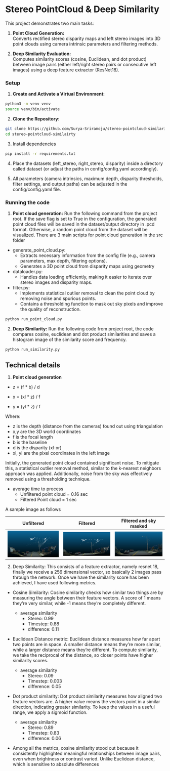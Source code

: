 # Stereo PointCloud & Deep Similarity

This project demonstrates two main tasks:

1. **Point Cloud Generation:**  
   Converts rectified stereo disparity maps and left stereo images into 3D point clouds using camera intrinsic parameters and filtering methods.

2. **Deep Similarity Evaluation:**  
   Computes similarity scores (cosine, Euclidean, and dot product) between image pairs (either left/right stereo pairs or consecutive left images) using a deep feature extractor (ResNet18).

### Setup
1. **Create and Activate a Virtual Environment:**

```bash
python3 -m venv venv
source venv/bin/activate
```
2. **Clone the Repository:**
```bash
git clone https://github.com/Surya-Sriramoju/stereo-pointcloud-similarity.git
cd stereo-pointcloud-similairty
```
3. Install dependencies
```bash
pip install -r requirements.txt
```
4. Place the datasets (left_stereo, right_stereo, disparity) inside a directory called dataset (or adjust the paths in config/config.yaml accordingly).

5. All parameters (camera intrinsics, maximum depth, disparity thresholds, filter settings, and output paths) can be adjusted in the config/config.yaml file.

### Running the code
1. **Point cloud generation:**
Run the following command from the project root. If the save flag is set to True in the configuration, the generated point cloud files will be saved in the dataset/output directory in .pcd format. Otherwise, a random point cloud from the dataset will be visualized. There are 3 main scripts for point cloud generation in the src folder
- generate_point_cloud.py: 
    - Extracts necessary information from the config file (e.g., camera parameters, max depth, filtering options).
    - Generates a 3D point cloud from disparity maps using geometry
- dataloader.py: 
    - Handles data loading efficiently, making it easier to iterate over stereo images and disparity maps.
- filter.py: 
    - Implements statistical outlier removal to clean the point cloud by removing noise and spurious points.
    - Contains a thresholding function to mask out sky pixels and improve the quality of reconstruction.
```bash
python run_point_cloud.py
```
2. **Deep Similarity:**
Run the following code from project root, the code compares cosine, euclidean and dot product similarities and saves a histogram image of the similarity score and frequency.
```bash
python run_similarity.py
```

## Technical details
1. **Point cloud generation**
- z = (f * b) / d

- x = (xl * z) / f

- y = (yl * z) / f

Where:
- z is the depth (distance from the cameras) found out using triangulation
- x,y are the 3D world coordinates
- f is the focal length
- b is the baseline
- d is the disparity (xl-xr)
- xl, yl are the pixel coordinates in the left image

Initially, the generated point cloud contained significant noise. To mitigate this, a statistical outlier removal method, similar to the k-nearest neighbors approach was applied. Additionally, noise from the sky was effectively removed using a thresholding technique.
- average time to process
    - Unfiltered point cloud = 0.16 sec
    - Filtered Point cloud = 1 sec

A sample image as follows

| **Unfiltered** | **Filtered** | **Filtered and sky masked** |
|:---------------------:|:---------------------:|:---------------------:|
| <img src="/samples/unfiltered.png" width="500"> | <img src="/samples/filtered.png" width="500"> | <img src="/samples/filtered_sky_removed.png" width="500"> |

2. Deep Similarity: 
This consists of a feature extractor, namely resnet 18, finally we receive a 256 dimensional vector, so basically 2 images pass through the network. Once we have the similarity score has been achieved, I have used following metrics.

-  Cosine Similarity: Cosine similarity checks how similar two things are by measuring the angle between their feature vectors. A score of 1 means they’re very similar, while -1 means they’re completely different.
    - average similarity
        - Stereo: 0.99
        - Timestep: 0.88
        - difference: 0.11

- Euclidean Distance metric: Euclidean distance measures how far apart two points are in space. A smaller distance means they’re more similar, while a larger distance means they’re different. To compute similarity, we take the reciprocal of the distance, so closer points have higher similarity scores.
    - average similarity
        - Stereo: 0.09
        - Timestep: 0.003
        - difference: 0.05

- Dot product similarity: Dot product similarity measures how aligned two feature vectors are. A higher value means the vectors point in a similar direction, indicating greater similarity. To keep the values in a useful range, we apply a sigmoid function.
    - average similarity
        - Stereo: 0.89
        - Timestep: 0.83
        - difference: 0.06

- Among all the metrics, cosine similarity stood out because it consistently highlighted meaningful relationships between image pairs, even when brightness or contrast varied. Unlike Euclidean distance, which is sensitive to absolute differences











